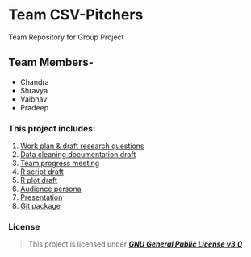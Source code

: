 # Team CSV-Pitchers
Team Repository for Group Project
## **Team Members-**
* Chandra
* Shravya
* Vaibhav
* Pradeep

### This project includes:

1. [Work plan & draft research questions](https://github.com/vrahangdale/ISQA_8086-TeamProject/tree/master/Deliverables/WorkPlan-%20RQs)
2.  [Data cleaning documentation draft](https://github.com/vrahangdale/ISQA_8086-TeamProject/tree/master/Deliverables/Data%20Cleaning%20Documentation)
3.  [Team progress meeting](https://github.com/vrahangdale/ISQA_8086-TeamProject/tree/master/Deliverables/WorkPlan-%20RQs)
4.  [R script draft](https://github.com/vrahangdale/ISQA_8086-TeamProject/tree/master/Deliverables/R_Script)
5.  [R plot draft](https://github.com/vrahangdale/ISQA_8086-TeamProject/tree/master/Deliverables/Git%20Package/Plots)
6.  [Audience persona](https://github.com/vrahangdale/ISQA_8086-TeamProject/tree/master/Deliverables/AudiencePersona)
7.  [Presentation](https://github.com/vrahangdale/ISQA_8086-TeamProject/blob/master/Deliverables/Git%20Package/CSVPitchersFinalPresentation.pdf)
8.  [Git package](https://github.com/vrahangdale/ISQA_8086-TeamProject/tree/master/Deliverables/Git%20Package)



### License
>This project is licensed under  [**_GNU General Public License v3.0_**](https://github.com/vrahangdale/Team-7/blob/master/LICENSE)
